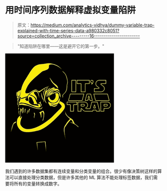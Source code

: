 # 用时间序列数据解释虚拟变量陷阱

> 原文：<https://medium.com/analytics-vidhya/dummy-variable-trap-explained-with-time-series-data-a980332c8051?source=collection_archive---------16----------------------->

> "知道陷阱在哪里——这是避开它的第一步。"

![](img/80c553c7ab4a626bc99b951b87eb5de8.png)

我们遇到的许多数据集都有连续变量和分类变量的组合。很少有像决策树这样的算法可以直接处理分类数据，但是许多其他的 ML 算法不能处理标签数据，我们需要将所有的变量转换成数字。